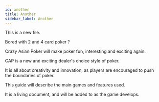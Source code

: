 ```yaml
---
id: another
title: Another
sidebar_label: Another
---
```

This is a new file.

Bored with 2 and 4 card poker ? 

Crazy Asian Poker will make poker fun, interesting and exciting again.

CAP is a new and exciting dealer's choice style of poker. 

It is all about creativity and innovation, as players are encouraged to push the boundaries of poker.

This guide will describe the main games and features used.

It is a living document, and will be added to as the game develops.
